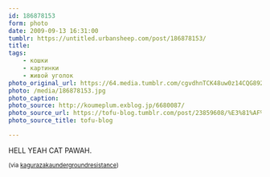```yaml
---
id: 186878153
form: photo
date: 2009-09-13 16:31:00
tumblr: https://untitled.urbansheep.com/post/186878153/
title:
tags:
    - кошки
    - картинки
    - живой уголок
photo_original_url: https://64.media.tumblr.com/cgvdhnTCK48uw0z14CQG892o_400.jpg
photo: /media/186878153.jpg
photo_caption: 
photo_source: http://koumeplum.exblog.jp/6680087/
photo_source_url: https://tofu-blog.tumblr.com/post/23859608/%E3%81%AF%E3%81%A3%E3%81%91%E3%82%88%E3%81%84-via%E5%B0%8F%E6%A2%85%E5%86%99%E7%9C%9F
photo_source_title: tofu-blog

---
```


<p>HELL YEAH CAT PAWAH.</p>

<p><small>(via <a href="http://kagurazakaundergroundresistance.tumblr.com/post/185602874">kagurazakaundergroundresistance</a>)</small></p>
